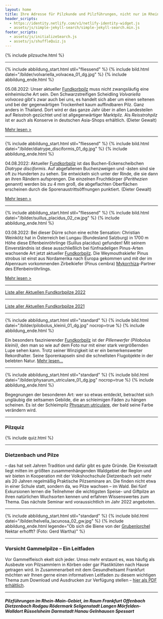 ```yaml
---
layout: home
title: Ihre Adresse für Pilzkunde und Pilzführungen, nicht nur im Rhein-Main-Gebiet
header_scripts:
  - https://identity.netlify.com/v1/netlify-identity-widget.js
  - assets/js/simple-jekyll-search/simple-jekyll-search.min.js
footer_scripts:
  - assets/js/initializeSearch.js
  - assets/js/shuffleQuiz.js
---
```

{% include pilzsuche.html %}

- - -

{% include abbildung_start.html stil="fliessend" %}
{% include bild.html datei="/bilder/volvariella_volvacea_01_dg.jpg" %}
{% include abbildung_ende.html %}

05.08.2022: Unser aktueller [Fundkorbpilz](AA "Glossar-") muss nicht zwangsläufig eine einheimische Art sein. Den Schwarzstreifigen Scheidling *Volvariella volvacea* gibt's zwar auch bei uns, es handelt sich aber um einen seltenen und bei der gegenwärtigen Trockenheit kaum auffindbaren Pilz. Ganz anders in Thailand. Dort wird er das ganze Jahr über in allen Landesteilen auf Reisstroh gezüchtet und ist allgegenwärtiger Marktpilz. Als *Reisstrohpilz* ist er auch als Konserve in deutschen Asia-Shops erhältlich. (Dieter Gewalt)

[Mehr lesen >](/pilze/volvariella-volvacea-schwarzstreifiger-scheidling)

<div style="clear:  both"></div>

- - -

{% include abbildung_start.html stil="fliessend" %}
{% include bild.html datei="/bilder/diatrype_disciformis_01_dg.jpg" %}
{% include abbildung_ende.html %}

04.08.2022: Aktueller [Fundkorbpilz](AA "Glossar-") ist das Buchen-Eckenscheibchen *Diatrype disciformis*. Auf abgefallenen Buchenzweigen und -ästen sind sie oft zu Hunderten zu sehen. Sie entwickeln sich unter der Rinde, die sie dann an ihren Rändern aufsprengen. Die einzelnen Fruchtkörper (*Perithezien* genannt) werden bis zu 4 mm groß, die abgeflachten Oberflächen erscheinen durch die Sporenaustrittsöffnungen punktiert. (Dieter Gewalt)

[Mehr lesen >](/pilze/diatrype-disciformis-buchen-eckenscheibchen)

<div style="clear:  both"></div>

- - -

{% include abbildung_start.html stil="fliessend" %}
{% include bild.html datei="/bilder/suillus_placidus_02_cw.jpg" %}
{% include abbildung_ende.html %}

03.08.2022: Bei dieser Dürre schon eine echte Sensation: Christian Weinkötz hat in Österreich bei Lungau (Bundesland Salzburg) in 1700 m Höhe diese Elfenbeinröhrlinge (Suillus placidus) gefunden! Mit seinem Einverständnis ist diese ausschließlich bei fünfnadeligen Pinus-Arten wachsende Art jetzt aktueller [Fundkorbpilz](AA "Glossar-"). Die Weymouthskiefer Pinus strobus ist einst aus Nordamerika nach Europa gekommen und mit der im Alpenraum vorkommenden Zirbelkiefer (Pinus cembra) [Mykorrhiza](Mykorrhiza "Glossar")-Partner des Elfenbeinröhrlings. 

[Mehr lesen >](/pilze/suillus-placidus-elfenbeinröhrling)

<div style="clear:  both"></div>

- - -

[Liste aller Aktuellen Fundkorbpilze 2022](/artikel/liste-aller-aktuellen-fundkorbpilze-2022.html)

- - -

[Liste aller Aktuellen Fundkorbpilze 2021](/artikel/liste-aller-aktuellen-fundkorbpilze-2021.html)

- - -

{% include abbildung_start.html stil="standard" %}
{% include bild.html datei="/bilder/pilobolus_kleinii_01_dg.jpg" nocrop=true %}
{% include abbildung_ende.html %}

Ein besonders faszinierender [Fundkorbpilz](AA "Glossar-") ist der *Pillenwerfer (Pilobolus kleinii)*, den man so wie auf dem Foto nur mit einer stark vergrößernden Lupe sehen kann. Trotz seiner Winzigkeit ist er ein bemerkenswerter Rekordhalter. Seine Sporenkapseln sind die schnellsten Flugobjekte in der belebten Natur. [Mehr lesen...](/pilze/pilobolus-kleinii-pillenwerfer)

- - -

{% include abbildung_start.html stil="standard" %}
{% include bild.html datei="/bilder/physarum_utriculare_01_dg.jpg" nocrop=true %}
{% include abbildung_ende.html %}

Begegnungen der besonderen Art: wer so etwas entdeckt, betrachtet sich ungläubig die seltsamen Gebilde, die an schleimigen Fäden zu hängen scheinen. Es ist der Schleimpilz [Physarum utriculare](/pilze/physarum-utriculare-fadenfruchtschleimpilz), der bald seine Farbe verändern wird.

- - -

### Pilzquiz

{% include quiz.html %}

- - -

### Dietzenbach und Pilze

– das hat seit Jahren Tradition und dafür gibt es gute Gründe. Die Kreisstadt liegt mitten im größten zusammenhängenden Waldgebiet der Region und wir bieten in Kooperation mit der Volkshochschule Dietzenbach seit mehr als 20 Jahren regelmäßig Praktische Pilzseminare an. Die finden nicht etwa in einer Schule statt, sondern da, wo Pilze wachsen – im Wald. Bei fünf Exkursionen lernen die Teilnehmer die wichtigsten Speise- und Giftpilze an ihren natürlichen Wuchsorten kennen und erfahren Wissenswertes zum Thema. Das nächste Seminar wrd voraussichtlich im Jahr 2022 angeboten.  

- - -

{% include abbildung_start.html stil="standard" %}
{% include bild.html datei="/bilder/helvella_lacunosa_02_gw.jpg" %}
{% include abbildung_ende.html legende="Ob sich die Biene von der <a href='/pilze/helvella-lacunosa-grubenlorchel'>Grubenlorchel</a> Nektar erhofft?  (Foto: Gerd Wartha)" %}

- - -

### Vorsicht Gammelpilze – Ein Leitfaden

Vor Gammelfleisch ekelt sich jeder. Umso mehr erstaunt es, was häufig als Ausbeute von Pilzsammlern in Körben oder gar Plastiktüten nach Hause getragen wird. In Zusammenarbeit mit dem Gesundheitsamt Frankfurt möchten wir Ihnen gerne einen informativen Leitfaden zu diesem wichtigen Thema zum Download und Ausdrucken zur Verfügung stellen – [hier als PDF erhältlich](/assets/docs/Fundkorb.de-Gammelpilze.pdf).

- - -

##### Pilzführungen im Rhein-Main-Gebiet, im Raum Frankfurt Offenbach Dietzenbach Rodgau Rödermark Seligenstadt Langen Mörfelden-Walldort Rüsselsheim Darmstadt Hanau Gelnhausen Spessart